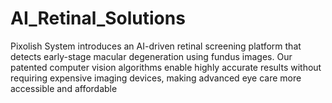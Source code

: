 # AI_Retinal_Solutions
Pixolish System introduces an AI-driven retinal screening platform that detects early-stage macular degeneration using fundus images. Our patented computer vision algorithms enable highly accurate results without requiring expensive imaging devices, making advanced eye care more accessible and affordable
